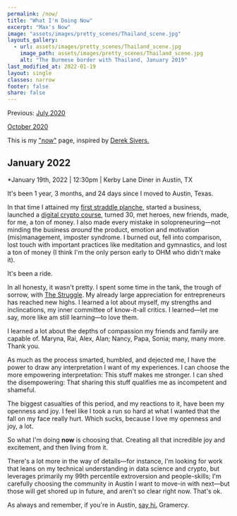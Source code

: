 ```yaml
---
permalink: /now/
title: "What I'm Doing Now"
excerpt: "Max's Now"
image: "assets/images/pretty_scenes/Thailand_scene.jpg"
layouts_gallery:
  - url: assets/images/pretty_scenes/Thailand_scene.jpg
    image_path: assets/images/pretty_scenes/Thailand_scene.jpg
    alt: "The Burmese border with Thailand, January 2019"
last_modified_at: 2022-01-19
layout: single
classes: narrow
footer: false
share: false
---
```


Previous:
[July 2020](https://github.com/mefrem/mefrem.github.io/commit/e05bc4978ca2c3e1954959d566d0a10ed24571d2)

[October 2020](https://github.com/mefrem/mefrem.github.io/commit/01e0747d441a4ac868b75960211512aa27357c4c?branch=01e0747d441a4ac868b75960211512aa27357c4c&diff=split)

This is my ["now"](https://nownownow.com/about) page, inspired by [Derek Sivers.](https://sivers.org/nowff)

## January 2022

*January 19th, 2022 | 12:30pm | Kerby Lane Diner in Austin, TX

It's been 1 year, 3 months, and 24 days since I moved to Austin, Texas.

In that time I attained my [first straddle planche](https://www.instagram.com/p/CL4nDzmF7vD/), started a business, launched a [digital crypto course](www.maxyields.io), turned 30, met heroes, new friends, made, for me, a ton of money. I also made every mistake in solopreneuring—not minding the business _around_ the product, emotion and motivation (mis)management, imposter syndrome. I burned out, fell into comparison, lost touch with important practices like meditation and gymnastics, and lost a ton of money (I think I'm the only person early to OHM who didn't make it).

It's been a ride.

In all honesty, it wasn't pretty. I spent some time in the tank, the trough of sorrow, with [The Struggle](https://techcrunch.com/2012/06/14/the-struggle/). My already large appreciation for entrepreneurs has reached new highs. I learned a lot about myself, my strengths and inclincations, my inner committee of know-it-all critics. I learned—let me say, more like am still learning—to love them.

I learned a lot about the depths of compassion my friends and family are capable of. Maryna, Rai, Alex, Alan; Nancy, Papa, Sonia; many, many more. Thank you.

As much as the process smarted, humbled, and dejected me, I have the power to draw any interpretation I want of my experiences. I can choose the more empowering interpretation: This stuff makes me stronger. I can shed the disempowering: That sharing this stuff qualifies me as incompetent and shameful.

The biggest casualties of this period, and my reactions to it, have been my openness and joy. I feel like I took a run so hard at what I wanted that the fall on my face really hurt. Which sucks, because I love my openness and joy, a lot.

So what I'm doing **now** is choosing that. Creating all that incredible joy and excitement, and then living from it. 

There's a lot more in the way of details—for instance, I'm looking for work that leans on my technical understanding in data science and crypto, but leverages primarily my 99th percentile extroversion and people-skills; I'm carefully choosing the community in Austin I want to move-in with next—but those will get shored up in future, and aren't so clear right now. That's ok.

As always and remember, if you're in Austin, [say hi.](https://twitter.com/maxefremov) Gramercy.